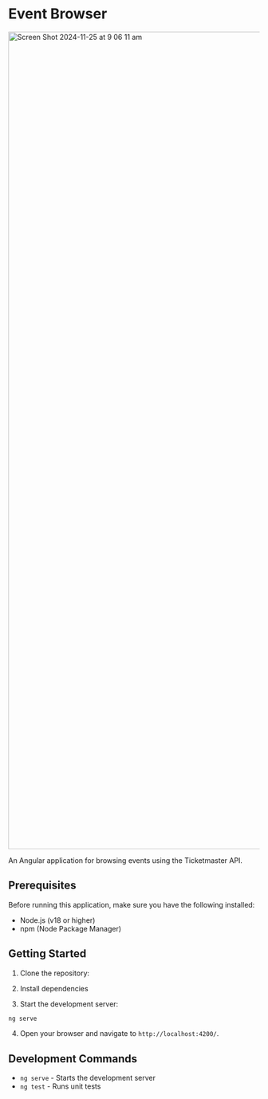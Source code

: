 # Event Browser

<img width="1640" alt="Screen Shot 2024-11-25 at 9 06 11 am" src="https://github.com/user-attachments/assets/c5d65bfd-8c51-4e78-ac12-ea39c861785d">

An Angular application for browsing events using the Ticketmaster API.

## Prerequisites

Before running this application, make sure you have the following installed:
- Node.js (v18 or higher)
- npm (Node Package Manager)

## Getting Started

1. Clone the repository:


2. Install dependencies 


3. Start the development server:
```bash
ng serve
```

4. Open your browser and navigate to `http://localhost:4200/`. 

## Development Commands

- `ng serve` - Starts the development server
- `ng test` - Runs unit tests
